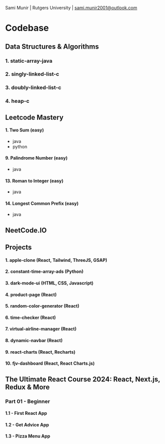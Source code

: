 Sami Munir | Rutgers University | sami.munir2001@outlook.com

# Codebase

## Data Structures & Algorithms

### 1. static-array-java

### 2. singly-linked-list-c

### 3. doubly-linked-list-c

### 4. heap-c

## Leetcode Mastery

#### 1. Two Sum (easy)

- java
- python

#### 9. Palindrome Number (easy)

- java

#### 13. Roman to Integer (easy)

- java

#### 14. Longest Common Prefix (easy)

- java

## NeetCode.IO

## Projects

#### 1. apple-clone (React, Tailwind, ThreeJS, GSAP)

#### 2. constant-time-array-ads (Python)

#### 3. dark-mode-ui (HTML, CSS, Javascript)

#### 4. product-page (React)

#### 5. random-color-generator (React)

#### 6. time-checker (React)

#### 7. virtual-airline-manager (React)

#### 8. dynamic-navbar (React)

#### 9. react-charts (React, Recharts)

#### 10. fjv-dashboard (React, React Charts.js)

## The Ultimate React Course 2024: React, Next.js, Redux & More

### Part 01 - Beginner

#### 1.1 - First React App

#### 1.2 - Get Advice App

#### 1.3 - Pizza Menu App
